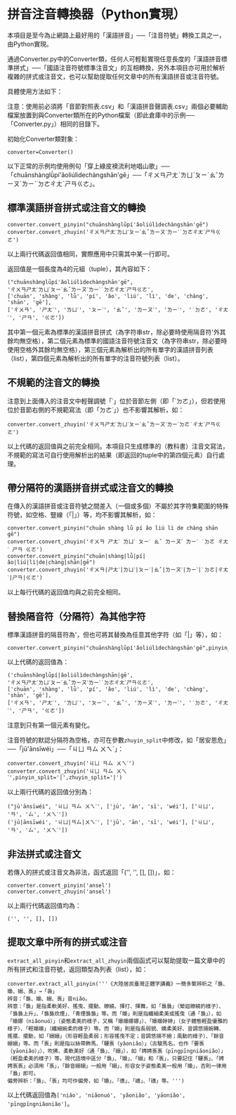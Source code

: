 # 拼音注音轉換器（Python實現）

本項目是至今為止網路上最好用的「漢語拼音」──「注音符號」轉換工具之一，由Python實現。

通過Converter.py中的Converter類，任何人可輕鬆實現任意長度的「漢語拼音標準拼式」──「國語注音符號標準注音文」的互相轉換，另外本項目亦可用於解析複雜的拼式或注音文，也可以幫助提取任何文章中的所有漢語拼音或注音符號。

具體使用方法如下：

注意：使用前必須將「音節對照表.csv」和「漢語拼音聲調表.csv」兩個必要輔助檔案放置到與Converter類所在的Python檔案（即此倉庫中的示例──「Converter.py」）相同的目錄下。

初始化Converter類對象：

```{python}
converter=Converter()
```

以下正常的示例均使用例句「穿上綠皮襖流利地唱山歌」──「chuānshànglǜpí'ǎoliúlìdechàngshān'gē」──「ㄔㄨㄢㄕㄤˋㄌㄩˋㄆㄧˊㄠˇㄌㄧㄡˊㄌㄧˋ˙ㄉㄜㄔㄤˋㄕㄢㄍㄜ」。

## 標準漢語拼音拼式或注音文的轉換

```{python}
converter.convert_pinyin("chuānshànglǜpí'ǎoliúlìdechàngshān'gē")
converter.convert_zhuyin('ㄔㄨㄢㄕㄤˋㄌㄩˋㄆㄧˊㄠˇㄌㄧㄡˊㄌㄧˋ˙ㄉㄜㄔㄤˋㄕㄢㄍㄜ')
```

以上兩行代碼返回值相同，實際應用中只需其中某一行即可。

返回值是一個長度為4的元組（tuple），其內容如下：

```{python}
("chuānshànglǜpí'ǎoliúlìdechàngshān'gē",
'ㄔㄨㄢㄕㄤˋㄌㄩˋㄆㄧˊㄠˇㄌㄧㄡˊㄌㄧˋ˙ㄉㄜㄔㄤˋㄕㄢㄍㄜ',
['chuān', 'shàng', 'lǜ', 'pí', 'ǎo', 'liú', 'lì', 'de', 'chàng', 'shān', 'gē'],
['ㄔㄨㄢ', 'ㄕㄤˋ', 'ㄌㄩˋ', 'ㄆㄧˊ', 'ㄠˇ', 'ㄌㄧㄡˊ', 'ㄌㄧˋ', '˙ㄉㄜ', 'ㄔㄤˋ', 'ㄕㄢ', 'ㄍㄜ'])
```

其中第一個元素為標準的漢語拼音拼式（為字符串str，除必要時使用隔音符'外其餘均無空格），第二個元素為標準的國語注音符號注音文（為字符串str，除必要時使用空格外其餘均無空格），第三個元素為解析出的所有單字的漢語拼音列表（list），第四個元素為解析出的所有單字的注音符號列表（list）。

## 不規範的注音文的轉換

注意到上面傳入的注音文中輕聲調號「˙」位於音節左側（即「˙ㄉㄜ」），但若使用位於音節右側的不規範寫法（即「ㄉㄜ˙」）也不影響其解析，如：

```{python}
converter.convert_zhuyin('ㄔㄨㄢㄕㄤˋㄌㄩˋㄆㄧˊㄠˇㄌㄧㄡˊㄌㄧˋㄉㄜ˙ㄔㄤˋㄕㄢㄍㄜ')
```

以上代碼的返回值與之前完全相同。本項目只生成標準的（教科書）注音文寫法，不規範的寫法可自行使用解析出的結果（即返回的tuple中的第四個元素）自行處理。

## 帶分隔符的漢語拼音拼式或注音文的轉換

在傳入的漢語拼音或注音符號之間差入（一個或多個）不屬於其字符集範圍的特殊符號，如空格、豎線（「|」）等，均不影響其解析，如：

```{python}
converter.convert_pinyin("chuān shàng lǜ pí ǎo liú lì de chàng shān gē")
converter.convert_zhuyin('ㄔㄨㄢ ㄕㄤˋ ㄌㄩˋ ㄆㄧˊ ㄠˇ ㄌㄧㄡˊ ㄌㄧˋ ˙ㄉㄜ ㄔㄤˋ ㄕㄢ ㄍㄜ')
converter.convert_pinyin("chuān|shàng|lǜ|pí|ǎo|liú|lì|de|chàng|shān|gē")
converter.convert_zhuyin('ㄔㄨㄢ|ㄕㄤˋ|ㄌㄩˋ|ㄆㄧˊ|ㄠˇ|ㄌㄧㄡˊ|ㄌㄧˋ|˙ㄉㄜ|ㄔㄤˋ|ㄕㄢ|ㄍㄜ')
```

以上每行代碼的返回值均與之前完全相同。

## 替換隔音符（分隔符）為其他字符

標準漢語拼音的隔音符為'，但也可將其替換為任意其他字符（如「|」等），如：

```{python}
converter.convert_pinyin("chuānshànglǜpí'ǎoliúlìdechàngshān'gē",pinyin_split='|')
```

以上代碼的返回值為：

```{python}
('chuānshànglǜpí|ǎoliúlìdechàngshān|gē',
'ㄔㄨㄢㄕㄤˋㄌㄩˋㄆㄧˊㄠˇㄌㄧㄡˊㄌㄧˋ˙ㄉㄜㄔㄤˋㄕㄢㄍㄜ',
['chuān', 'shàng', 'lǜ', 'pí', 'ǎo', 'liú', 'lì', 'de', 'chàng', 'shān', 'gē'],
['ㄔㄨㄢ', 'ㄕㄤˋ', 'ㄌㄩˋ', 'ㄆㄧˊ', 'ㄠˇ', 'ㄌㄧㄡˊ', 'ㄌㄧˋ', '˙ㄉㄜ', 'ㄔㄤˋ', 'ㄕㄢ', 'ㄍㄜ'])
```

注意到只有第一個元素有變化。

注音符號的默認分隔符為空格，亦可在參數`zhuyin_split`中修改，如「居安思危」──「jū'ānsīwéi」──「ㄐㄩ ㄢㄙ ㄨㄟˊ」：

```{python}
converter.convert_zhuyin('ㄐㄩ ㄢㄙ ㄨㄟˊ')
converter.convert_zhuyin('ㄐㄩ ㄢㄙ ㄨㄟˊ',pinyin_split='|',zhuyin_split='|')
```

以上兩行代碼的返回值分別為：

```{python}
("jū'ānsīwéi", 'ㄐㄩ ㄢㄙ ㄨㄟˊ', ['jū', 'ān', 'sī', 'wéi'], ['ㄐㄩ', 'ㄢ', 'ㄙ', 'ㄨㄟˊ'])
('jū|ānsīwéi', 'ㄐㄩ|ㄢㄙ|ㄨㄟˊ', ['jū', 'ān', 'sī', 'wéi'], ['ㄐㄩ', 'ㄢ', 'ㄙ', 'ㄨㄟˊ'])
```

## 非法拼式或注音文

若傳入的拼式或注音文為非法，函式返回「('', '', [], [])」，如：

```{python}
converter.convert_pinyin('ansel')
converter.convert_zhuyin('ansel')
```

以上兩行代碼返回值均為：

```{python}
('', '', [], [])
```

## 提取文章中所有的拼式或注音

`extract_all_pinyin`和`extract_all_zhuyin`兩個函式可以幫助提取一篇文章中的所有拼式和注音符號，返回類型為列表（list），如：

```{python}
converter.extract_all_pinyin('''《大陸居民臺灣正體字講義》一簡多繁辨析之「裊、嬝、嫋、褭」→「袅」
辨音：「裊、嬝、嫋、褭」音niǎo。
辨意：「裊」是指柔軟美好、搖曳、擺動、繚繞、揮打、揮舞，如「裊裊」（縈迴繚繞的樣子）、「裊裊上升」、「裊裊炊煙」、「青煙裊裊」等。而「嬝」則是指纖細柔美或搖曳（通「裊」），如「嬝娜（niǎonuó）」（姿態柔美的樣子，又稱「嬝嬝娜娜」）、「嬝嬝婷婷」（女子體態輕盈優雅的樣子）、「輕嬝嬝」（纖細婉柔的樣子）等。而「嫋」則是指長弱貌、嬌柔美好、音調悠揚婉轉、搖擺、擺動，如「嫋嫋」（形容輕盈柔弱；形容搖曳不定；音調悠揚不絕；風動的樣子）、「餘音嫋嫋」等。而「褭」則是指以絲帶飾馬、「騕褭（yǎoniǎo）」（古駿馬名，也作「要褭（yāoniǎo）」）、吹拂、柔軟美好（通「裊」、「嫋」），如「娉娉褭褭（pīngpīngniǎoniǎo）」（輕盈柔美的樣子）等。現代語境中區分「裊」、「嬝」、「嫋」和「褭」，只要記住「騕褭」、「娉娉褭褭」必須用「褭」，「餘音嫋嫋」一般用「嫋」，形容女子姿態柔美一般用「嬝」，否則一律用「裊」即可。
偏旁辨析：「裊」、「褭」均可作偏旁，如「嬝」、「㒟」、「㠡」、「䃵」等。''')
```

以上代碼返回值為`['niǎo', 'niǎonuó', 'yǎoniǎo', 'yāoniǎo', 'pīngpīngniǎoniǎo']`。